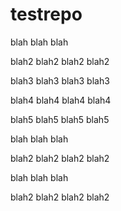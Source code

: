 # testrepo

blah blah blah

blah2 blah2 blah2 blah2

blah3 blah3 blah3 blah3

blah4 blah4 blah4 blah4

blah5 blah5 blah5 blah5

blah blah blah

blah2 blah2 blah2 blah2

blah blah blah

blah2 blah2 blah2 blah2
